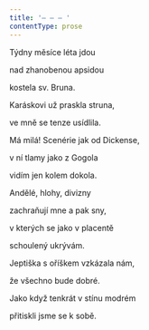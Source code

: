 ```yaml
---
title: '– – – '
contentType: prose
---
```


Týdny měsíce léta jdou

nad zhanobenou apsidou

kostela sv. Bruna.

Karáskovi už praskla struna,

ve mně se tenze usídlila.

Má milá! Scenérie jak od Dickense,

v ní tlamy jako z Gogola

vidím jen kolem dokola.

Andělé, hlohy, divizny

zachraňují mne a pak sny,

v kterých se jako v placentě

schoulený ukrývám.

Jeptiška s oříškem vzkázala nám,

že všechno bude dobré.

Jako když tenkrát v stínu modrém

přitiskli jsme se k sobě.
